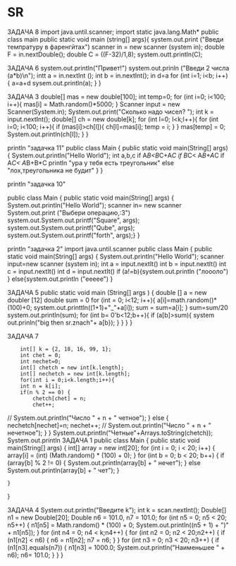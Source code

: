 # SR
ЗАДАЧА 8
import java.until.scanner;
import static java.lang.Math*
public class main
public static void main (string[] args){
system.out.print ("Введи темпратуру  в фаренгйтах")
scanner in = new scanner (system in);
double F = in.nextDouble();
double C = ((F-32)/1,8);
system.outt.println(C);

ЗАДАЧА 6
system.out.println("Привет!")
system.out.prinln ("Введи 2 числа (a*b)\n");
intt a = in.nextInt ();
int b = in.nextInt();
in d=a
for (int i=1; i<b; i++){
a=a+d
sysem.out.println(a);
}
}

ЗАДАЧА 3
     double[] mas = new double[100];
        int temp=0;
        for (int i=0; i<100; i++){
            mas[i] = Math.random()*5000;
        }
        Scanner input = new Scanner(System.in);
        System.out.print("Сколько надо чисел? ");
        int k = input.nextInt();
        double[] ch = new double[k];
        for (int l=0; l<k;l++){
            for (int i=0; i<100; i++){
                if (mas[i]>ch[l]){
                    ch[l]=mas[i];
                    temp = i;
                }
            }
            mas[temp] = 0;
            System.out.println(ch[l]);
        }
    }

println "задачка 11"
public class Main
{
public static void main(String[] args) {
System.out.println("Hello World");
int a,b,c
if A*B<B*C+A*C
if B*C< A*B+A*C
if A*C< A*B+B*C
   println "ура  у тебя есть  треугольник"
else "лох,треугольника не будит" }
}

println "задачка 10"

public class Main
{
public static void main(String[] args) {
System.out.println("Hello World");
scanner in= new scanner
System.out.print ("Выбери операцию,:3")
system.out.System.out.printf("Square", args);
system.out.System.out.printf("Qube", args);
system.out.System.out.printf("forth", args);}
}


println "задачка 2"
import java.until.scanner
public class Main {
public static void main(String[] args) {
System.out.println("Hello World");
scanner input=new scanner (system in);
int a = input.nextIt()
int b = input.nextIt()
int c = input.nextIt()
int d = input.nextIt()
if (a!=b){system.out.println ("лоооло")
} else{system.out.println ("еееее")
}

ЗАДАЧА 5
public static void main (String[] args ) {
double [] a = new doubler [12]
double sum = 0
for (int = 0; i<12; i++){
a[i]=math.random()*(100)+0;
system.out.printtln((1+1)+"_"+a[i]);
sum = sum=a[i];
}
sum=sum/20
system.out.println(sum);
for (int b= 0'b<12;b++){
if (a[b]>sum){
system out.prinln("big then sr.znach"+ a[b});
}
}
}
}

ЗАДАЧА 7

        int[] k = {2, 18, 16, 99, 1};
        int chet = 0;
        int nechet=0;
        int[] chetch = new int[k.length];
        int[] nechetch = new int[k.length];
        for(int i = 0;i<k.length;i++){
        int n = k[i];
        if(n % 2 == 0) {
            chetch[chet] = n;
            chet++;
//            System.out.println("Число " + n + " четное");
        } else {
            nechetch[nechet]=n;
            nechet++;
//            System.out.println("Число " + n + " нечетное");
        }
        }
        System.out.println("Четные"+Arrays.toString(chetch));
        System.out.println
ЗАДАЧА 1
public class Main {
    public static void main(String[] args) {
        int[] array = new int[20];
        for (int i = 0; i < 20; i++) {
            array[i] = (int) (Math.random() * (100) + 0);
        }
        for (int b = 0; b < 20; b++) {
            if (array[b] % 2 != 0) {
                System.out.println(array[b] + " нечет");
            } else
                System.out.println(array[b] + " чет");
        }

    }
}

ЗАДАЧА 4
System.out.println("Введите k");
int k = scan.nextInt();
Double[] n1 = new Double[20];
  Double n6 = 101.0, n7 = 101.0;
  for (int n5 = 0; n5 < 20; n5++) {
                 n1[n5] = Math.random() * (100) + 0;
    System.out.println((n5 + 1) + ")" + n1[n5]);
 }
for (int n4 = 0; n4 < k;n4++) {
    for (int n2 = 0; n2 < 20;n2++) {
        if (n1[n2] < n6) {
         n6 = n1[n2];
                   n7 = n6;
               }
            }
            for (int n3 = 0; n3 < 20; n3++) {
                   if (n1[n3].equals(n7)) {
              n1[n3] = 1000.0;
           System.out.println("Наименьшее " + n6);
         n6= 101.0;
  }
  }
  }
